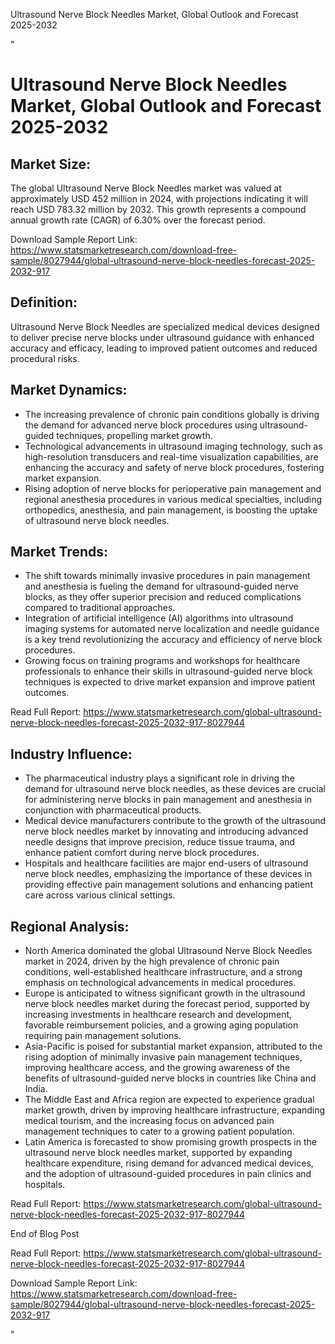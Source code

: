 Ultrasound Nerve Block Needles Market, Global Outlook and Forecast 2025-2032

 "<!DOCTYPE html>
<html>
<head>
<title>Ultrasound Nerve Block Needles Market, Global Outlook and Forecast 2025-2032</title>
</head>
<body>

<h1>Ultrasound Nerve Block Needles Market, Global Outlook and Forecast 2025-2032</h1>

<h2>Market Size:</h2>
<p>The global Ultrasound Nerve Block Needles market was valued at approximately USD 452 million in 2024, with projections indicating it will reach USD 783.32 million by 2032. This growth represents a compound annual growth rate (CAGR) of 6.30% over the forecast period.</p>
<p>Download Sample Report Link: <a href='https://www.statsmarketresearch.com/download-free-sample/8027944/global-ultrasound-nerve-block-needles-forecast-2025-2032-917'>https://www.statsmarketresearch.com/download-free-sample/8027944/global-ultrasound-nerve-block-needles-forecast-2025-2032-917</a></p>

<h2>Definition:</h2>
<p>Ultrasound Nerve Block Needles are specialized medical devices designed to deliver precise nerve blocks under ultrasound guidance with enhanced accuracy and efficacy, leading to improved patient outcomes and reduced procedural risks.</p>

<h2>Market Dynamics:</h2>
<ul>
<li>The increasing prevalence of chronic pain conditions globally is driving the demand for advanced nerve block procedures using ultrasound-guided techniques, propelling market growth.</li>
<li>Technological advancements in ultrasound imaging technology, such as high-resolution transducers and real-time visualization capabilities, are enhancing the accuracy and safety of nerve block procedures, fostering market expansion.</li>
<li>Rising adoption of nerve blocks for perioperative pain management and regional anesthesia procedures in various medical specialties, including orthopedics, anesthesia, and pain management, is boosting the uptake of ultrasound nerve block needles.</li>
</ul>

<h2>Market Trends:</h2>
<ul>
<li>The shift towards minimally invasive procedures in pain management and anesthesia is fueling the demand for ultrasound-guided nerve blocks, as they offer superior precision and reduced complications compared to traditional approaches.</li>
<li>Integration of artificial intelligence (AI) algorithms into ultrasound imaging systems for automated nerve localization and needle guidance is a key trend revolutionizing the accuracy and efficiency of nerve block procedures.</li>
<li>Growing focus on training programs and workshops for healthcare professionals to enhance their skills in ultrasound-guided nerve block techniques is expected to drive market expansion and improve patient outcomes.</li>
</ul>
<p>Read Full Report: <a href='https://www.statsmarketresearch.com/global-ultrasound-nerve-block-needles-forecast-2025-2032-917-8027944'>https://www.statsmarketresearch.com/global-ultrasound-nerve-block-needles-forecast-2025-2032-917-8027944</a></p>

<h2>Industry Influence:</h2>
<ul>
<li>The pharmaceutical industry plays a significant role in driving the demand for ultrasound nerve block needles, as these devices are crucial for administering nerve blocks in pain management and anesthesia in conjunction with pharmaceutical products.</li>
<li>Medical device manufacturers contribute to the growth of the ultrasound nerve block needles market by innovating and introducing advanced needle designs that improve precision, reduce tissue trauma, and enhance patient comfort during nerve block procedures.</li>
<li>Hospitals and healthcare facilities are major end-users of ultrasound nerve block needles, emphasizing the importance of these devices in providing effective pain management solutions and enhancing patient care across various clinical settings.</li>
</ul>

<h2>Regional Analysis:</h2>
<ul>
<li>North America dominated the global Ultrasound Nerve Block Needles market in 2024, driven by the high prevalence of chronic pain conditions, well-established healthcare infrastructure, and a strong emphasis on technological advancements in medical procedures.</li>
<li>Europe is anticipated to witness significant growth in the ultrasound nerve block needles market during the forecast period, supported by increasing investments in healthcare research and development, favorable reimbursement policies, and a growing aging population requiring pain management solutions.</li>
<li>Asia-Pacific is poised for substantial market expansion, attributed to the rising adoption of minimally invasive pain management techniques, improving healthcare access, and the growing awareness of the benefits of ultrasound-guided nerve blocks in countries like China and India.</li>
<li>The Middle East and Africa region are expected to experience gradual market growth, driven by improving healthcare infrastructure, expanding medical tourism, and the increasing focus on advanced pain management techniques to cater to a growing patient population.</li>
<li>Latin America is forecasted to show promising growth prospects in the ultrasound nerve block needles market, supported by expanding healthcare expenditure, rising demand for advanced medical devices, and the adoption of ultrasound-guided procedures in pain clinics and hospitals.</li>
</ul>
<p>Read Full Report: <a href='https://www.statsmarketresearch.com/global-ultrasound-nerve-block-needles-forecast-2025-2032-917-8027944'>https://www.statsmarketresearch.com/global-ultrasound-nerve-block-needles-forecast-2025-2032-917-8027944</a></p>

<p>End of Blog Post</p>
<p>Read Full Report: <a href='https://www.statsmarketresearch.com/global-ultrasound-nerve-block-needles-forecast-2025-2032-917-8027944'>https://www.statsmarketresearch.com/global-ultrasound-nerve-block-needles-forecast-2025-2032-917-8027944</a></p>
<p>Download Sample Report Link: <a href='https://www.statsmarketresearch.com/download-free-sample/8027944/global-ultrasound-nerve-block-needles-forecast-2025-2032-917'>https://www.statsmarketresearch.com/download-free-sample/8027944/global-ultrasound-nerve-block-needles-forecast-2025-2032-917</a></p>

</body>
</html>"
